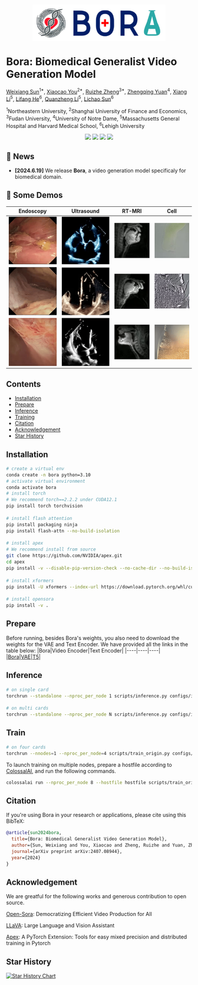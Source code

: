 <div align="center">
    <img src="./assets/logo2.png" style="height:7em;vertical-align: middle" alt="Logo"/>
</div>

# Bora: Biomedical Generalist Video Generation Model

[Weixiang Sun](https://weixiang-sun.github.io/)<sup>1*</sup>, [Xiaocao You](https://xiaocao.me/)<sup>2*</sup>, [Ruizhe Zheng](https://jonbarron.info)<sup>3*</sup>, [Zhengqing Yuan](https://dlyuangod.github.io/zhengqingyuan/)<sup>4</sup>, [Xiang Li](https://xiangli-shaun.github.io/)<sup>5</sup>, [Lifang He](https://engineering.lehigh.edu/faculty/lifang-he)<sup>6</sup>, [Quanzheng Li](https://researchers.mgh.harvard.edu/profile/4211743/Quanzheng-Li)<sup>5</sup>, [Lichao Sun](https://lichao-sun.github.io/)<sup>6</sup>

<sup>1</sup>Northeastern University, <sup>2</sup>Shanghai University of Finance and Economics, <sup>3</sup>Fudan University, <sup>4</sup>University of Notre Dame, <sup>5</sup>Massachusetts General Hospital and Harvard Medical School, <sup>6</sup>Lehigh University


<div align="center">
    <a href="https://github.com/Weixiang-Sun/Bora/stargazers"><img src="https://img.shields.io/github/stars/Weixiang-Sun/Bora?style=social"></a>
    <a href="https://weixiang-sun.github.io/Bora/"><img src="https://img.shields.io/badge/Website-Page-blue"></a>
    <a href="https://weixiang-sun.github.io/Bora/"><img src="https://img.shields.io/badge/Gallery-View-orange?logo=&amp"></a>
    <a href="https://huggingface.co/Sweson/Bora"><img src="https://img.shields.io/badge/%F0%9F%A4%97%20Hugging%20Face-Model-Green"></a>
</div>



<!-- **Abstract:** Generative models hold promise for revolutionizing medical education, robot-assisted surgery, and data augmentation for medical AI development. Diffusion models can now generate realistic images from text prompts, while recent advancements have demonstrated their ability to create diverse, high-quality videos. However, these models often struggle with generating accurate representations of medical procedures and detailed anatomical structures. This paper introduces Bora, the first spatio-temporal diffusion probabilistic model designed for text-guided biomedical video generation. Bora leverages Transformer architecture and is pre-trained on general-purpose video generation tasks. It is fine-tuned through model alignment and instruction tuning using a newly established medical video corpus, which includes paired text-video data from various biomedical fields. To the best of our knowledge, this is the first attempt to establish such a comprehensive annotated biomedical video dataset. Bora is capable of generating high-quality video data across four distinct biomedical domains, adhering to medical expert standards and demonstrating consistency and diversity. This generalist video generative model holds significant potential for enhancing medical consultation and decision-making, particularly in resource-limited settings. Additionally, Bora could pave the way for immersive medical training and procedure planning. Extensive experiments on distinct medical modalities such as endoscopy, ultrasound, MRI, and cell tracking validate the effectiveness of our model in understanding biomedical instructions and its superior performance across subjects compared to state-of-the-art generation models. -->

## 📰 News
- **[2024.6.19]** We release **Bora**, a video generation model specificaly for biomedical domain.

## 🎥 Some Demos
| Endoscopy | Ultrasound | RT-MRI | Cell |
| ------ | ------ | ------ | ------ |
| <img src="examples/endo/sample_0.gif" width=""> | <img src="examples/uls/sample_1.gif" width=""> | <img src="examples/mri/sample_1.gif" width=""> | <img src="examples/cell/sample_0.gif" width=""> |
| <img src="examples/endo/sample_4.gif" width=""> | <img src="examples/uls/sample_6.gif" width=""> | <img src="examples/mri/sample_2.gif" width=""> | <img src="examples/cell/sample_4.gif" width=""> |
| <img src="examples/endo/sample_6.gif" width=""> | <img src="examples/uls/sample_8.gif" width=""> | <img src="examples/mri/sample_3.gif" width=""> | <img src="examples/cell/sample_7.gif" width=""> |

## Contents
- [Installation](#installation)
- [Prepare](#prepare)
- [Inference](#inference)
- [Training](#training)
- [Citation](#citation)
- [Acknowledgement](#acknowledgement)
- [Star History](#star-history)

## Installation
```bash
# create a virtual env
conda create -n bora python=3.10
# activate virtual environment
conda activate bora
# install torch
# We recommend torch==2.2.2 under CUDA12.1
pip install torch torchvision

# install flash attention
pip install packaging ninja
pip install flash-attn --no-build-isolation

# install apex
# We recommend install from source
git clone https://github.com/NVIDIA/apex.git
cd apex
pip install -v --disable-pip-version-check --no-cache-dir --no-build-isolation --config-settings "--build-option=--cpp_ext" --config-settings "--build-option=--cuda_ext" ./

# install xformers
pip install -U xformers --index-url https://download.pytorch.org/whl/cu121

# install opensora
pip install -v .
```

## Prepare
Before running, besides Bora's weights, you also need to download the weights for the VAE and Text Encoder. We have provided all the links in the table below:
|Bora|Video Encoder|Text Encoder|
|----|----|----|
|[Bora](https://huggingface.co/Sweson/Bora)|[VAE](https://huggingface.co/stabilityai/sd-vae-ft-ema)|[T5](https://huggingface.co/DeepFloyd/t5-v1_1-xxl)|

## Inference
```bash
# on single card
torchrun --standalone --nproc_per_node 1 scripts/inference.py configs/infer.py --ckpt-path Bora_CKPT

# on multi cards
torchrun --standalone --nproc_per_node N scripts/inference.py configs/infer.py --ckpt-path Bora_CKPT
```

## Train
```bash
# on four cards
torchrun --nnodes=1 --nproc_per_node=4 scripts/train_origin.py configs/train.py --data-path CSV_PATH --ckpt-path Bora_CKPT
```
To launch training on multiple nodes, prepare a hostfile according
to [ColossalAI](https://colossalai.org/docs/basics/launch_colossalai/#launch-with-colossal-ai-cli), and run the
following commands.
```bash
colossalai run --nproc_per_node 8 --hostfile hostfile scripts/train_origin.py configs/train.py --data-path CSV_PATH --ckpt-path Bora_CKPT
```

## Citation
If you're using Bora in your research or applications, please cite using this BibTeX:
```bibtex
@article{sun2024bora,
  title={Bora: Biomedical Generalist Video Generation Model},
  author={Sun, Weixiang and You, Xiaocao and Zheng, Ruizhe and Yuan, Zhengqing and Li, Xiang and He, Lifang and Li, Quanzheng and Sun, Lichao},
  journal={arXiv preprint arXiv:2407.08944},
  year={2024}
}
```


## Acknowledgement
We are greatful for the following works and generous contribution to open source.

[Open-Sora](https://github.com/hpcaitech/Open-Sora): Democratizing Efficient Video Production for All

[LLaVA](https://github.com/haotian-liu/LLaVA): Large Language and Vision Assistant

[Apex](https://github.com/NVIDIA/apex): A PyTorch Extension: Tools for easy mixed precision and distributed training in Pytorch



## Star History

<a href="https://star-history.com/#Weixiang-Sun/Bora&Date">
 <picture>
   <source media="(prefers-color-scheme: dark)" srcset="https://api.star-history.com/svg?repos=Weixiang-Sun/Bora&type=Date&theme=dark" />
   <source media="(prefers-color-scheme: light)" srcset="https://api.star-history.com/svg?repos=Weixiang-Sun/Bora&type=Date" />
   <img alt="Star History Chart" src="https://api.star-history.com/svg?repos=Weixiang-Sun/Bora&type=Date" />
 </picture>
</a>